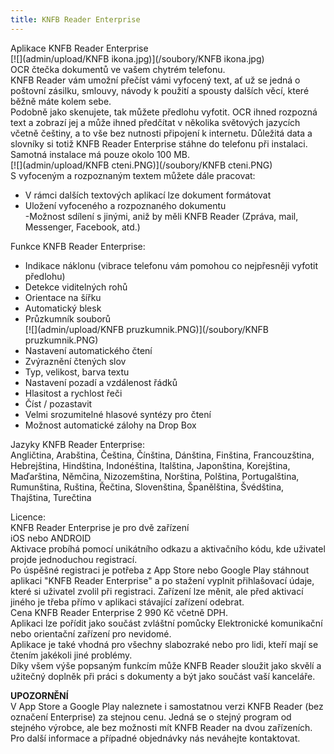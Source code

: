```yaml
---
title: KNFB Reader Enterprise
---
```


Aplikace KNFB Reader Enterprise  
[![](admin/upload/KNFB ikona.jpg)](/soubory/KNFB ikona.jpg)  
OCR čtečka dokumentů ve vašem chytrém telefonu.  
KNFB Reader vám umožní přečíst vámi vyfocený text, ať už se jedná o poštovní zásilku, smlouvy, návody k použití a spousty dalších věcí, které běžně máte kolem sebe.  
Podobně jako skenujete, tak můžete předlohu vyfotit. OCR ihned rozpozná text a zobrazí jej a může ihned předčítat v několika světových jazycích včetně češtiny, a to vše bez nutnosti připojení k internetu. Důležitá data a slovníky si totiž KNFB Reader Enterprise stáhne do telefonu při instalaci. Samotná instalace má pouze okolo 100 MB.  
[![](admin/upload/KNFB cteni.PNG)](/soubory/KNFB cteni.PNG)    
S vyfoceným a rozpoznaným textem můžete dále pracovat:  
- V rámci dalších textových aplikací lze dokument formátovat  
- Uložení vyfoceného a rozpoznaného dokumentu  
-Možnost sdílení s jinými, aniž by měli KNFB Reader (Zpráva, mail, Messenger, Facebook, atd.)  
  
Funkce KNFB Reader Enterprise:  
- Indikace náklonu (vibrace telefonu vám pomohou co nejpřesněji vyfotit předlohu)  
- Detekce viditelných rohů  
- Orientace na šířku  
- Automatický blesk  
- Průzkumník souborů  
[![](admin/upload/KNFB pruzkumnik.PNG)](/soubory/KNFB pruzkumnik.PNG)    
- Nastavení automatického čtení  
- Zvýraznění čtených slov  
- Typ, velikost, barva textu  
- Nastavení pozadí a vzdálenost řádků  
- Hlasitost a rychlost řeči  
- Číst / pozastavit  
- Velmi srozumitelné hlasové syntézy pro čtení  
- Možnost automatické zálohy na Drop Box  
  
Jazyky KNFB Reader Enterprise:  
Angličtina, Arabština, Čeština, Čínština, Dánština, Finština, Francouzština, Hebrejština, Hindština, Indonéština, Italština, Japonština, Korejština, Maďarština, Němčina, Nizozemština, Norština, Polština, Portugalština, Rumunština, Ruština, Řečtina, Slovenština, Španělština, Švédština, Thajština, Turečtina  
  
Licence:  
KNFB Reader Enterprise je pro dvě zařízení  
iOS nebo ANDROID  
Aktivace probíhá pomocí unikátního odkazu a aktivačního kódu, kde uživatel projde jednoduchou registrací.  
Po úspěšné registraci je potřeba z App Store nebo Google Play stáhnout aplikaci "KNFB Reader Enterprise" a po stažení vyplnit přihlašovací údaje, které si uživatel zvolil při registraci. Zařízení lze měnit, ale před aktivací jiného je třeba přímo v aplikaci stávající zařízení odebrat.  
Cena KNFB Reader Enterprise 2 990 Kč včetně DPH.  
Aplikaci lze pořídit jako součást zvláštní pomůcky Elektronické komunikační nebo orientační zařízení pro nevidomé.  
Aplikace je také vhodná pro všechny slabozraké nebo pro lidi, kteří mají se čtením jakékoli jiné problémy.  
Díky všem výše popsaným funkcím může KNFB Reader sloužit jako skvělí a užitečný doplněk při práci s dokumenty a být jako součást vaší kanceláře.  
  
**UPOZORNĚNÍ**  
V App Store a Google Play naleznete i samostatnou verzi KNFB Reader (bez označení Enterprise) za stejnou cenu. Jedná se o stejný program od stejného výrobce, ale bez možnosti mít KNFB Reader na dvou zařízeních.  
Pro další informace a případné objednávky nás neváhejte kontaktovat.